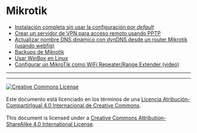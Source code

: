 # Mikrotik

* [Instalación completa sin usar la configuración por
_default_](InstalacionCompleta.md)
* [Crear un servidor de VPN para acceso remoto usando PPTP](VPN-PPTP-SERVER.md)
* [Actualizar nombre DNS dinámico con dynDNS desde un router Mikrotik (usando 
webfig)](dynDNS.md)
* [Backups de Mikrotik](Backup.md)
* [Usar WinBox en Linux](WinBoxEnLinux.md)
* [Configurar un MikroTik como WiFi Repeater/Range Extender
(video)](https://youtu.be/LNiNd4-a3xs)


___
<!-- LICENSE -->
___
<a rel="licencia" href="https://creativecommons.org/licenses/by-sa/4.0/deed.es">
<img alt="Creative Commons License" style="border-width:0"
src="https://i.creativecommons.org/l/by-sa/4.0/88x31.png" /></a>
<br /><br />
Este documento está licenciado en los términos de una <a rel="licencia"
href="https://creativecommons.org/licenses/by-sa/4.0/deed.es">
Licencia Atribución-CompartirIgual 4.0 Internacional de Creative Commons</a>.
<br /><br />
This document is licensed under a <a rel="license" 
href="https://creativecommons.org/licenses/by-sa/4.0/deed.en">
Creative Commons Attribution-ShareAlike 4.0 International License</a>.
<!-- END --> 
